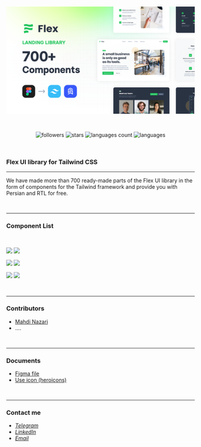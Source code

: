 <div align="center">

![](cover.png)

<br>

![followers](https://img.shields.io/github/followers/peymanath?color=green&style=flat)
![stars](https://img.shields.io/github/stars/peymanath/flex-ui?color=gold&style=flat)
![languages count](https://img.shields.io/github/languages/count/peymanath/flex-ui?color=blue&style=flat)
![languages](https://img.shields.io/github/languages/top/peymanath/flex-ui?color=blue&style=flat)

<!--

![fork](https://img.shields.io/github/forks/peymanath/flex-ui?color=purple&style=flat)
![watchers](https://img.shields.io/github/watchers/peymanath/flex-ui?color=orange&style=flat)
![watchers](https://img.shields.io/github/languages/count/peymanath/flex-ui?color=blue&style=flat)

--->

<br>
</div>


### Flex UI library for Tailwind CSS

---

We have made more than 700 ready-made parts of the Flex UI library in the form of components for the Tailwind framework and provide you with Persian and RTL for free.

<br>

---

### Component List

<br>

 ![](https://img.shields.io/badge/Navigations-orange?color=06B6D4&style=flat&logo=TailwindCss&logoColor=white)
  [![](https://img.shields.io/github/directory-file-count/peymanath/flex-ui/components/navigations?color=E34F26&style=flat&label=HTML5&logo=HTML5&logoColor=white)](https://github.com/peymanath/flex-ui/tree/main/components/navigations)

 ![](https://img.shields.io/badge/Hero&nbsp;Sections-orange?color=06B6D4&style=flat&logo=TailwindCss&logoColor=white)
  [![](https://img.shields.io/github/directory-file-count/peymanath/flex-ui/components/hero-sections?color=E34F26&style=flat&label=HTML5&logo=HTML5&logoColor=white)](https://github.com/peymanath/flex-ui/tree/main/components/hero-sections)


 ![](https://img.shields.io/badge/SignIn&nbsp;SignUp-orange?color=06B6D4&style=flat&logo=TailwindCss&logoColor=white)
  [![](https://img.shields.io/github/directory-file-count/peymanath/flex-ui/components/signin-signup?color=E34F26&style=flat&label=HTML5&logo=HTML5&logoColor=white)](https://github.com/peymanath/flex-ui/tree/main/components/signin-signup)
  
<br>

---

### Contributors

- [Mahdi Nazari](https://github.com/mhdi-nzari) 
- ....

<br>

---

### Documents

- [Figma file](https://www.figma.com/file/y5DNSap2srUYF0jsYcWlWe/Flex-UI-library-for-Tailwind-CSS-(Community))
- [Use icon (heroicons)](https://heroicons.com/)

<br>

---

### Contact me

- *[Telegram](https://t.me/peymanath)*
- *[LinkedIn](https://linkedin.com/in/peymanath)*
- *[Email](mailto:naderidefault@gmail.com)*
